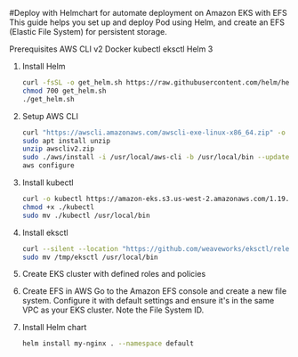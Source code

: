#Deploy with Helmchart for automate deployment on Amazon EKS with  EFS
This guide helps you set up and deploy Pod using Helm, and create an EFS (Elastic File System) for persistent storage.

Prerequisites
AWS CLI v2
Docker
kubectl
eksctl
Helm 3

1. Install Helm
   ```sh
   curl -fsSL -o get_helm.sh https://raw.githubusercontent.com/helm/helm/main/scripts/get-helm-3
   chmod 700 get_helm.sh
   ./get_helm.sh
   ```

2. Setup AWS CLI
   ```sh
   curl "https://awscli.amazonaws.com/awscli-exe-linux-x86_64.zip" -o "awscliv2.zip"
   sudo apt install unzip
   unzip awscliv2.zip
   sudo ./aws/install -i /usr/local/aws-cli -b /usr/local/bin --update
   aws configure
    ```

3. Install kubectl
   ```sh
   curl -o kubectl https://amazon-eks.s3.us-west-2.amazonaws.com/1.19.6/2021-01-05/bin/linux/amd64/kubectl
   chmod +x ./kubectl
   sudo mv ./kubectl /usr/local/bin
   ```

4. Install eksctl
    ```sh
   curl --silent --location "https://github.com/weaveworks/eksctl/releases/latest/download/eksctl_$(uname -s)_amd64.tar.gz" | tar xz -C /tmp
   sudo mv /tmp/eksctl /usr/local/bin
   ```

5. Create EKS cluster with defined roles and policies 
6. Create EFS in AWS
   Go to the Amazon EFS console and create a new file system.
   Configure it with default settings and ensure it's in the same VPC as your EKS cluster.
   Note the File System ID.

7. Install Helm chart
    ```sh
   helm install my-nginx . --namespace default
    ```



 

